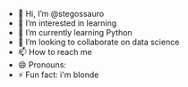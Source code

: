 - 👋 Hi, I’m @stegossauro
- 👀 I’m interested in learning
- 🌱 I’m currently learning Python
- 💞️ I’m looking to collaborate on data science
- 📫 How to reach me 
- 😄 Pronouns: 
- ⚡ Fun fact: i'm blonde

<!---
stegossauro/stegossauro is a ✨ special ✨ repository because its `README.md` (this file) appears on your GitHub profile.
You can click the Preview link to take a look at your changes.
--->
